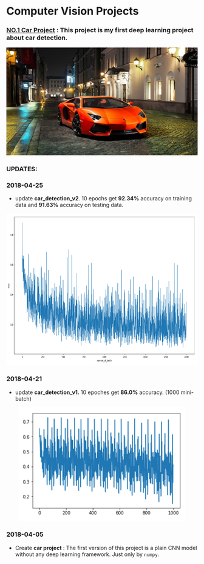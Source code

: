 # Computer Vision Projects

### [NO.1  Car Project](https://github.com/LonelySqrt/ComputerVisionProjects/blob/master/car_project) : This project is my first deep learning project about car detection.<br>

<div align="center">
  <img src="images/supercar.jpg" /><br>
</div>

### UPDATES:

### 2018-04-25 <br>
* update **car_detection_v2**. 10 epochs get **92.34%** accuracy on training data and **91.63%** accuracy on testing data.
<div align="center">
  <img src="images/loss.png" height="400" width="800"  /><br>
</div>

### 2018-04-21 <br>
* update **car_detection_v1.** 10 epoches get **86.0%** accuracy. (1000 mini-batch)
<div align="center">
  <img src="images/10-epoches-cost.png" height="300" width="440"  /><br>
</div>

### 2018-04-05 <br>
* Create **car project** : The first version of this project is a plain CNN model without any deep learning framework. Just only by `numpy`.

